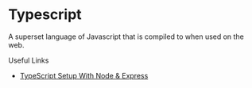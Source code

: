 # Typescript
A superset language of Javascript that is compiled to when used on the web.

Useful Links
* [TypeScript Setup With Node & Express
](https://www.youtube.com/watch?v=zRo2tvQpus8&t=301s&ab_channel=TraversyMedia)
